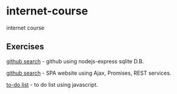 # internet-course
internet course

## Exercises

[github search](github) - github using nodejs-express sqlite D.B.

[github search](githubsearch) - SPA website using Ajax, Promises, REST services.

[to-do list](to-dolist) - to do list using javascript.
